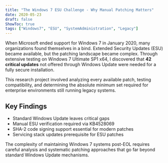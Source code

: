 ```yaml
---
title: "The Windows 7 ESU Challenge - Why Manual Patching Matters"
date: 2020-05-23
draft: false
ShowToc: true
tags: ["Windows7", "ESU", "SystemAdministration", "Legacy"]
---
```


When Microsoft ended support for Windows 7 in January 2020, many organizations found themselves in a bind. Extended Security Updates (ESU) became available, but the patching landscape became complex. Through extensive testing on Windows 7 Ultimate SP1 x64, I discovered that **42 critical updates** not offered through Windows Update were needed for a fully secure installation.

This research project involved analyzing every available patch, testing compatibility, and determining the absolute minimum set required for enterprise environments still running legacy systems.

## Key Findings

- Standard Windows Update leaves critical gaps
- Manual ESU verification required via KB4528069
- SHA-2 code signing support essential for modern patches
- Servicing stack updates prerequisite for ESU patches

The complexity of maintaining Windows 7 systems post-EOL requires careful analysis and systematic patching approaches that go far beyond standard Windows Update mechanisms.